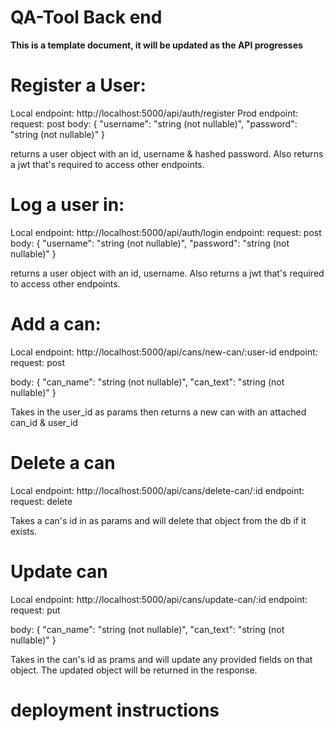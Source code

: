 # QA-Tool Back end
**This is a template document, it will be updated as the API progresses**

# Register a User:
Local endpoint: http://localhost:5000/api/auth/register
Prod endpoint:
request: post
body:
    {
        "username": "string (not nullable)",
        "password": "string (not nullable)"
    }

returns a user object with an id, username & hashed password. Also returns a jwt that's required to access other endpoints.

# Log a user in:
Local endpoint: http://localhost:5000/api/auth/login
endpoint:
request: post
body:
    {
        "username": "string (not nullable)",
        "password": "string (not nullable)"
    }

returns a user object with an id, username. Also returns a jwt that's required to access other endpoints.


# Add a can:
Local endpoint: http://localhost:5000/api/cans/new-can/:user-id
endpoint:
request: post

body:
    {
        "can_name": "string (not nullable)",
        "can_text": "string (not nullable)"
    }

Takes in the user_id as params then returns a new can with an attached can_id & user_id


# Delete a can
Local endpoint: http://localhost:5000/api/cans/delete-can/:id
endpoint:
request: delete

Takes a can's id in as params and will delete that object from the db if it exists.


# Update can
Local endpoint: http://localhost:5000/api/cans/update-can/:id
endpoint:
request: put

body:
    {
        "can_name": "string (not nullable)",
        "can_text": "string (not nullable)"
    }

Takes in the can's id as prams and will update any provided fields on that object. The updated object will be returned in the response.



# deployment instructions


<!-- Directions coming soon, these are outdated ensure all environment objects are configured on heroku
add the heroku-postgresql add on (if not done already)
git push heroku master
heroku config | grep HEROKU_POSTGRESQL
heroku run knex migrate:rollback
heroku run knex migrate:latest -->

